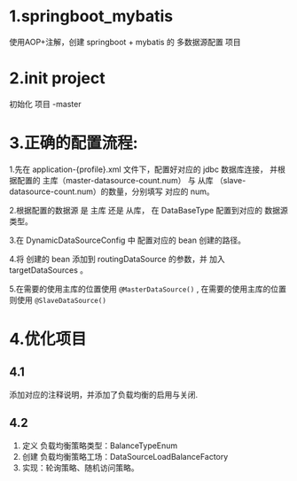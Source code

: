 # 1.springboot_mybatis
 使用AOP+注解，创建 springboot + mybatis 的 多数据源配置 项目

# 2.init project
初始化 项目 -master

# 3.正确的配置流程:

  1.先在 application-{profile}.xml 文件下，配置好对应的 jdbc 数据库连接， 
  并根据配置的 主库（master-datasource-count.num） 与 从库 （slave-datasource-count.num）的数量，分别填写 对应的 num。
  
  2.根据配置的数据源 是 主库 还是 从库， 在 DataBaseType 配置到对应的 数据源类型。
  
  3.在 DynamicDataSourceConfig 中 配置对应的 bean 创建的路径。
  
  4.将 创建的 bean 添加到 routingDataSource 的参数，并 加入 targetDataSources 。
  
  5.在需要的使用主库的位置使用 `@MasterDataSource()` , 在需要的使用主库的位置则使用 `@SlaveDataSource()`

# 4.优化项目
## 4.1
添加对应的注释说明，并添加了负载均衡的启用与关闭.

## 4.2
1. 定义 负载均衡策略类型：BalanceTypeEnum
2. 创建 负载均衡策略工场：DataSourceLoadBalanceFactory 
3. 实现：轮询策略、随机访问策略。


